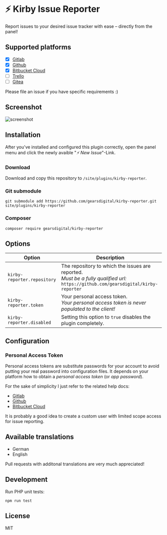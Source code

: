 
# ⚡ Kirby Issue Reporter

Report issues to your desired issue tracker with ease – directly from the panel!

## Supported platforms
- [x] [Gitlab](https://gitlab.com)
- [x] [Github](https://github.com)
- [x] [Bitbucket Cloud](https://bitbucket.org)
- [ ] [Trello](https://trello.com)
- [ ] [Gitea](https://gitea.io)

Please file an issue if you have specific requirements :)

## Screenshot

![screenshot](https://user-images.githubusercontent.com/965069/60097385-95a1cf00-9753-11e9-8650-34a9b4d0b7c0.png)

## Installation

After you've installed and configured this plugin correctly, open the panel menu and click the newly avaible "*⚡ New Issue*"-Link.

### Download

Download and copy this repository to `/site/plugins/kirby-reporter`.

### Git submodule

```
git submodule add https://github.com/gearsdigital/kirby-reporter.git site/plugins/kirby-reporter
```

### Composer

```
composer require gearsdigital/kirby-reporter
```
## Options
| Option | Description |
| --- | --- |
| `kirby-reporter.repository` | The repository to which the issues are reported.<br>*Must be a fully qualified url:* `https://github.com/gearsdigital/kirby-reporter`|
| `kirby-reporter.token` | Your personal access token.<br>*Your personal access token is never populated to the client!* |
| `kirby-reporter.disabled` | Setting this option to `true` disables the plugin completely. |

## Configuration

### Personal Access Token

Personal access tokens are substitute passwords for your account to avoid putting your real password into configuration files. It depends on your platform how to obtain a *personal access token* (or *app password*).

For the sake of simplicity I just refer to the related help docs:

- [Gitlab](https://docs.gitlab.com/ee/user/profile/personal_access_tokens.html)
- [Github](https://help.github.com/en/articles/creating-a-personal-access-token-for-the-command-line)
- [Bitbucket Cloud](https://confluence.atlassian.com/bitbucket/app-passwords-828781300.html)

It is probably a good idea to create a custom user with limited scope access for issue reporting.

## Available translations

- German
- English

Pull requests with additonal translations are very much appreciated!

## Development

Run PHP unit tests:
```
npm run test
```

## License

MIT
